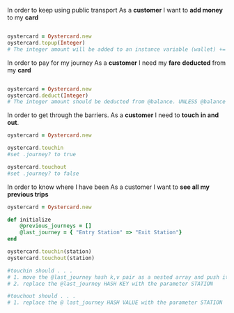 


In order to keep using public transport
As a **customer**
I want to **add money** to my **card**

```ruby

oystercard = Oystercard.new
oystercard.topup(Integer)
# The integer amount will be added to an instance variable (wallet) += the previous total amount. 
```

In order to pay for my journey
As a **customer**
I need my **fare** **deducted** from my **card**

```ruby

oystercard = Oystercard.new
oystercard.deduct(Integer)
# The integer amount should be deducted from @balance. UNLESS @balance < Integer
```

In order to get through the barriers.
As a **customer**
I need to **touch** **in and out**.

```ruby
oystercard = Oystercard.new

oystercard.touchin
#set .journey? to true

oystercard.touchout
#set .journey? to false
```



In order to know where I have been
As a customer
I want to **see all my previous trips**

```ruby
oystercard = Oystercard.new

def initialize
	@previous_journeys = []
	@last_journey = { "Entry Station" => "Exit Station"}
end

oystercard.touchin(station)
oystercard.touchout(station)

#touchin should . . . 
# 1. move the @last_journey hash k,v pair as a nested array and push it to @previous journeys
# 2. replace the @last_journey HASH KEY with the parameter STATION

#touchout should . . . 
# 1. replace the @ last_journey HASH VALUE with the parameter STATION
```